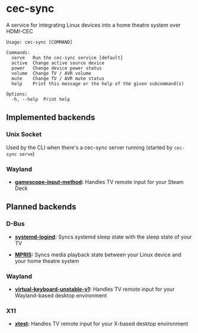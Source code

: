 # cec-sync

A service for integrating Linux devices into a home theatre system
over HDMI-CEC

```text
Usage: cec-sync [COMMAND]

Commands:
  serve   Run the cec-sync service [default]
  active  Change active source device
  power   Change device power status
  volume  Change TV / AVR volume
  mute    Change TV / AVR mute status
  help    Print this message or the help of the given subcommand(s)

Options:
  -h, --help  Print help
```

## Implemented backends

### Unix Socket

Used by the CLI when there's a cec-sync server running (started by `cec-sync serve`)

### Wayland

- **[gamescope-input-method](https://github.com/ValveSoftware/gamescope/blob/master/protocol/gamescope-input-method.xml):**
  Handles TV remote input for your Steam Deck

## Planned backends

### D-Bus

- **[systemd-logind](https://www.freedesktop.org/software/systemd/man/latest/org.freedesktop.login1.html):**
  Syncs systemd sleep state with the sleep state of your TV

- **[MPRIS](https://specifications.freedesktop.org/mpris-spec/latest):**
  Syncs media playback state between your Linux device and your home
  theatre system

### Wayland

- **[virtual-keyboard-unstable-v1](https://wayland.app/protocols/virtual-keyboard-unstable-v1):**
  Handles TV remote input for your Wayland-based desktop environment

### X11

- **[xtest](https://www.x.org/releases/X11R7.7/doc/libXtst/xtestlib.html):**
  Handles TV remote input for your X-based desktop environment
